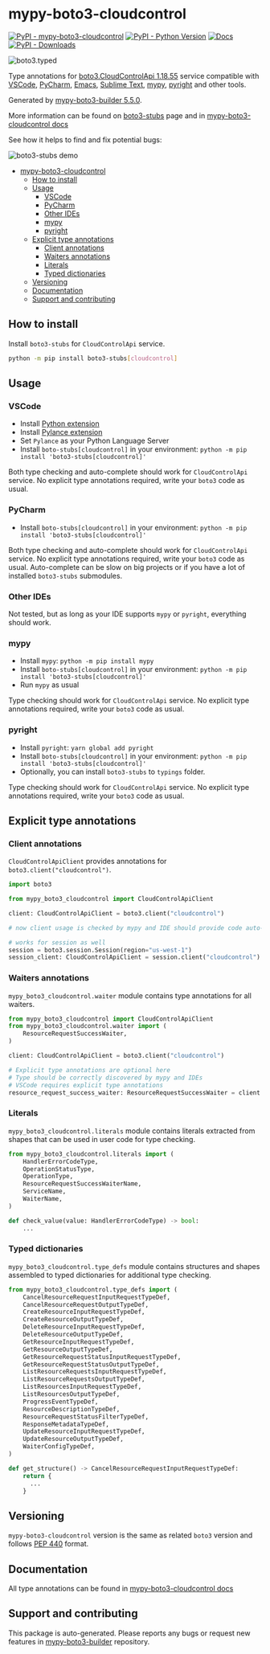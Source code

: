 <a id="mypy-boto3-cloudcontrol"></a>

# mypy-boto3-cloudcontrol

[![PyPI - mypy-boto3-cloudcontrol](https://img.shields.io/pypi/v/mypy-boto3-cloudcontrol.svg?color=blue)](https://pypi.org/project/mypy-boto3-cloudcontrol)
[![PyPI - Python Version](https://img.shields.io/pypi/pyversions/mypy-boto3-cloudcontrol.svg?color=blue)](https://pypi.org/project/mypy-boto3-cloudcontrol)
[![Docs](https://img.shields.io/readthedocs/mypy-boto3-builder.svg?color=blue)](https://mypy-boto3-builder.readthedocs.io/)
[![PyPI - Downloads](https://img.shields.io/pypi/dw/mypy-boto3-cloudcontrol?color=blue)](https://pypistats.org/packages/mypy-boto3-cloudcontrol)

![boto3.typed](https://github.com/vemel/mypy_boto3_builder/raw/master/logo.png)

Type annotations for
[boto3.CloudControlApi 1.18.55](https://boto3.amazonaws.com/v1/documentation/api/1.18.55/reference/services/cloudcontrol.html#CloudControlApi)
service compatible with [VSCode](https://code.visualstudio.com/),
[PyCharm](https://www.jetbrains.com/pycharm/),
[Emacs](https://www.gnu.org/software/emacs/),
[Sublime Text](https://www.sublimetext.com/),
[mypy](https://github.com/python/mypy),
[pyright](https://github.com/microsoft/pyright) and other tools.

Generated by
[mypy-boto3-builder 5.5.0](https://github.com/vemel/mypy_boto3_builder).

More information can be found on
[boto3-stubs](https://pypi.org/project/boto3-stubs/) page and in
[mypy-boto3-cloudcontrol docs](https://vemel.github.io/boto3_stubs_docs/mypy_boto3_cloudcontrol/)

See how it helps to find and fix potential bugs:

![boto3-stubs demo](https://github.com/vemel/mypy_boto3_builder/raw/master/demo.gif)

- [mypy-boto3-cloudcontrol](#mypy-boto3-cloudcontrol)
  - [How to install](#how-to-install)
  - [Usage](#usage)
    - [VSCode](#vscode)
    - [PyCharm](#pycharm)
    - [Other IDEs](#other-ides)
    - [mypy](#mypy)
    - [pyright](#pyright)
  - [Explicit type annotations](#explicit-type-annotations)
    - [Client annotations](#client-annotations)
    - [Waiters annotations](#waiters-annotations)
    - [Literals](#literals)
    - [Typed dictionaries](#typed-dictionaries)
  - [Versioning](#versioning)
  - [Documentation](#documentation)
  - [Support and contributing](#support-and-contributing)

<a id="how-to-install"></a>

## How to install

Install `boto3-stubs` for `CloudControlApi` service.

```bash
python -m pip install boto3-stubs[cloudcontrol]
```

<a id="usage"></a>

## Usage

<a id="vscode"></a>

### VSCode

- Install
  [Python extension](https://marketplace.visualstudio.com/items?itemName=ms-python.python)
- Install
  [Pylance extension](https://marketplace.visualstudio.com/items?itemName=ms-python.vscode-pylance)
- Set `Pylance` as your Python Language Server
- Install `boto-stubs[cloudcontrol]` in your environment:
  `python -m pip install 'boto3-stubs[cloudcontrol]'`

Both type checking and auto-complete should work for `CloudControlApi` service.
No explicit type annotations required, write your `boto3` code as usual.

<a id="pycharm"></a>

### PyCharm

- Install `boto-stubs[cloudcontrol]` in your environment:
  `python -m pip install 'boto3-stubs[cloudcontrol]'`

Both type checking and auto-complete should work for `CloudControlApi` service.
No explicit type annotations required, write your `boto3` code as usual.
Auto-complete can be slow on big projects or if you have a lot of installed
`boto3-stubs` submodules.

<a id="other-ides"></a>

### Other IDEs

Not tested, but as long as your IDE supports `mypy` or `pyright`, everything
should work.

<a id="mypy"></a>

### mypy

- Install `mypy`: `python -m pip install mypy`
- Install `boto-stubs[cloudcontrol]` in your environment:
  `python -m pip install 'boto3-stubs[cloudcontrol]'`
- Run `mypy` as usual

Type checking should work for `CloudControlApi` service. No explicit type
annotations required, write your `boto3` code as usual.

<a id="pyright"></a>

### pyright

- Install `pyright`: `yarn global add pyright`
- Install `boto-stubs[cloudcontrol]` in your environment:
  `python -m pip install 'boto3-stubs[cloudcontrol]'`
- Optionally, you can install `boto3-stubs` to `typings` folder.

Type checking should work for `CloudControlApi` service. No explicit type
annotations required, write your `boto3` code as usual.

<a id="explicit-type-annotations"></a>

## Explicit type annotations

<a id="client-annotations"></a>

### Client annotations

`CloudControlApiClient` provides annotations for
`boto3.client("cloudcontrol")`.

```python
import boto3

from mypy_boto3_cloudcontrol import CloudControlApiClient

client: CloudControlApiClient = boto3.client("cloudcontrol")

# now client usage is checked by mypy and IDE should provide code auto-complete

# works for session as well
session = boto3.session.Session(region="us-west-1")
session_client: CloudControlApiClient = session.client("cloudcontrol")
```

<a id="waiters-annotations"></a>

### Waiters annotations

`mypy_boto3_cloudcontrol.waiter` module contains type annotations for all
waiters.

```python
from mypy_boto3_cloudcontrol import CloudControlApiClient
from mypy_boto3_cloudcontrol.waiter import (
    ResourceRequestSuccessWaiter,
)

client: CloudControlApiClient = boto3.client("cloudcontrol")

# Explicit type annotations are optional here
# Type should be correctly discovered by mypy and IDEs
# VSCode requires explicit type annotations
resource_request_success_waiter: ResourceRequestSuccessWaiter = client.get_waiter("resource_request_success")
```

<a id="literals"></a>

### Literals

`mypy_boto3_cloudcontrol.literals` module contains literals extracted from
shapes that can be used in user code for type checking.

```python
from mypy_boto3_cloudcontrol.literals import (
    HandlerErrorCodeType,
    OperationStatusType,
    OperationType,
    ResourceRequestSuccessWaiterName,
    ServiceName,
    WaiterName,
)

def check_value(value: HandlerErrorCodeType) -> bool:
    ...
```

<a id="typed-dictionaries"></a>

### Typed dictionaries

`mypy_boto3_cloudcontrol.type_defs` module contains structures and shapes
assembled to typed dictionaries for additional type checking.

```python
from mypy_boto3_cloudcontrol.type_defs import (
    CancelResourceRequestInputRequestTypeDef,
    CancelResourceRequestOutputTypeDef,
    CreateResourceInputRequestTypeDef,
    CreateResourceOutputTypeDef,
    DeleteResourceInputRequestTypeDef,
    DeleteResourceOutputTypeDef,
    GetResourceInputRequestTypeDef,
    GetResourceOutputTypeDef,
    GetResourceRequestStatusInputRequestTypeDef,
    GetResourceRequestStatusOutputTypeDef,
    ListResourceRequestsInputRequestTypeDef,
    ListResourceRequestsOutputTypeDef,
    ListResourcesInputRequestTypeDef,
    ListResourcesOutputTypeDef,
    ProgressEventTypeDef,
    ResourceDescriptionTypeDef,
    ResourceRequestStatusFilterTypeDef,
    ResponseMetadataTypeDef,
    UpdateResourceInputRequestTypeDef,
    UpdateResourceOutputTypeDef,
    WaiterConfigTypeDef,
)

def get_structure() -> CancelResourceRequestInputRequestTypeDef:
    return {
      ...
    }
```

<a id="versioning"></a>

## Versioning

`mypy-boto3-cloudcontrol` version is the same as related `boto3` version and
follows [PEP 440](https://www.python.org/dev/peps/pep-0440/) format.

<a id="documentation"></a>

## Documentation

All type annotations can be found in
[mypy-boto3-cloudcontrol docs](https://vemel.github.io/boto3_stubs_docs/mypy_boto3_cloudcontrol/)

<a id="support-and-contributing"></a>

## Support and contributing

This package is auto-generated. Please reports any bugs or request new features
in [mypy-boto3-builder](https://github.com/vemel/mypy_boto3_builder/issues/)
repository.
